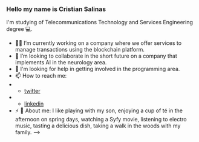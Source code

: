### Hello my name is Cristian Salinas 
I'm studying of Telecommunications Technology and Services Engineering degree 💻.
<!--
**CrisUOC/CrisUOC** is a ✨ _special_ ✨ repository because its `README.md` (this file) appears on your GitHub profile.-->


- 👷‍♂️ I’m currently working on a company where we offer services to manage transactions using the blockchain platform.
- 👀 I’m looking to collaborate in the short future on a company that implements AI in the neurology area.
- 🤔 I'm looking for help in getting involved in the programming area.
- 📫 How to reach me: 
- - [twitter](https://twitter.com/scris15)
- - [linkedin](https://www.linkedin.com/feed/)
- ⚡ 💬 About me: I like playing with my son, enjoying a cup of té in the afternoon on spring days, watching a Syfy movie, listening to electro music, tasting a delicious dish, taking a walk in the woods with my family.
-->
